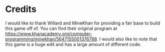 # Credits
I would like to thank Willard and MineKhan for providing a fair base to build this game off of. You can find their original program at https://www.khanacademy.org/computer-programming/minekhan/5647155001376768. I would also like to note that this game is a huge edit and has a large amount of different code.
